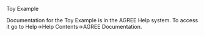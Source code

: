 Toy Example

Documentation for the Toy Example is in the AGREE Help system. To access it go
to Help->Help Contents->AGREE Documentation.

